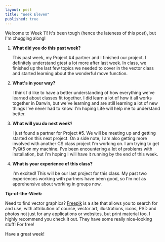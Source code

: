 ```yaml
---
layout: post
title: "Week Eleven"
published: true
---
```

Welcome to Week 11! It's been tough (hence the lateness of this post), but I'm chugging along!

1. **What did you do this past week?**

	This past week, my Project #4 partner and I finished our project. I definitely understand gtest a lot more after last week. In class, we finished up the last few topics we needed to cover in the vector class and started learning about the wonderful move function. 
	
2. **What's in your way?**
	
	I think I'd like to have a better understanding of how everything we've learned about classes fit together. I did learn a lot of how it all works together in Darwin, but we've learning and are still learning a lot of new things I've never had to know. I'm hoping Life will help me to understand better.
    
3. **What will you do next week?**
	
	I just found a partner for Project #5. We will be meeting up and getting started on this next project. On a side note, I am also getting more involved with another CS class project I'm working on. I am trying to get PyQt5 on my machine. I've been encountering a lot of problems with installation, but I'm hoping I will have it running by the end of this week. 
	
4. **What is your experience of this class?**
	
	I'm excited! This will be our last project for this class. My past two experiences working with partners have been good, so I'm not as apprehensive about working in groups now. 
	
**Tip-of-the-Week:**

  Need to find vector graphics? [Freepik](http://www.freepik.com/) is a site that allows you to search for and use, with attribution of course, vector art, illustrations, icons, PSD and photos not just for any applications or websites, but print material too. I highly recommend you check it out. They have some really nice-looking stuff! For free!
  
Have a great week!
